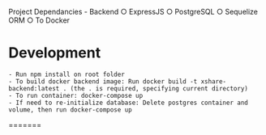 Project Dependancies
	- Backend
		○ ExpressJS
		○ PostgreSQL
		○ Sequelize ORM
		○ To Docker

Development
=============== 
	- Run npm install on root folder 
	- To build docker backend image: Run docker build -t xshare-backend:latest . (the . is required, specifying current directory)
	- To run container: docker-compose up
	- If need to re-initialize database: Delete postgres container and volume, then run docker-compose up 
=======
